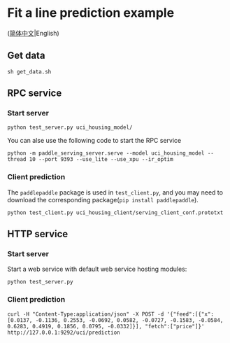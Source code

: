 # Fit a line prediction example

([简体中文](./README_CN.md)|English)

## Get data

```shell
sh get_data.sh
```



## RPC service

### Start server
``` shell
python test_server.py uci_housing_model/
```
You can alse use the following code to start the RPC service 
```shell
python -m paddle_serving_server.serve --model uci_housing_model --thread 10 --port 9393 --use_lite --use_xpu --ir_optim
```

### Client prediction

The `paddlepaddle` package is used in `test_client.py`, and you may need to download the corresponding package(`pip install paddlepaddle`).

``` shell
python test_client.py uci_housing_client/serving_client_conf.prototxt
```



## HTTP service

### Start server

Start a web service with default web service hosting modules:
``` shell
python test_server.py
```

### Client prediction

``` shell
curl -H "Content-Type:application/json" -X POST -d '{"feed":[{"x": [0.0137, -0.1136, 0.2553, -0.0692, 0.0582, -0.0727, -0.1583, -0.0584, 0.6283, 0.4919, 0.1856, 0.0795, -0.0332]}], "fetch":["price"]}' http://127.0.0.1:9292/uci/prediction
```

